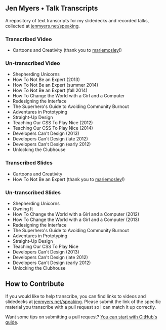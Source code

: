 ## Jen Myers • Talk Transcripts

A repository of text transcripts for my slidedecks and recorded talks, collected at [jenmyers.net/speaking](http://jenmyers.net/speaking/).

### Transcribed Video

- Cartoons and Creativity (thank you to [mariemosley](https://github.com/mariemosley)!)

### Un-transcribed Video

- Shepherding Unicorns
- How To Not Be an Expert (2013)
- How To Not Be an Expert (summer 2014)
- How To Not Be an Expert (fall 2014)
- How To Change the World with a Girl and a Computer
- Redesigning the Interface
- The Superhero's Guide to Avoiding Community Burnout
- Adventures in Prototyping
- Straight-Up Design
- Teaching Our CSS To Play Nice (2012)
- Teaching Our CSS To Play Nice (2014)
- Developers Can't Design (2013)
- Developers Can't Design (late 2012)
- Developers Can't Design (early 2012)
- Unlocking the Clubhouse

### Transcribed Slides

- Cartoons and Creativity
- How To Not Be an Expert (thank you to [mariemosley](https://github.com/mariemosley)!)

### Un-transcribed Slides

- Shepherding Unicorns
- Owning It
- How To Change the World with a Girl and a Computer (2012)
- How To Change the World with a Girl and a Computer (2013)
- Redesigning the Interface
- The Superhero's Guide to Avoiding Community Burnout
- Adventures in Prototyping
- Straight-Up Design
- Teaching Our CSS To Play Nice
- Developers Can't Design (2013)
- Developers Can't Design (late 2012)
- Developers Can't Design (early 2012)
- Unlocking the Clubhouse

## How to Contribute

If you would like to help transcribe, you can find links to videos and slidedecks at [jenmyers.net/speaking](http://jenmyers.net/speaking/). Please submit the link of the specific material you transcribe with a pull request so I can match it up correctly.

Want some tips on submitting a pull request? [You can start with GitHub's guide](https://help.github.com/articles/using-pull-requests/).

